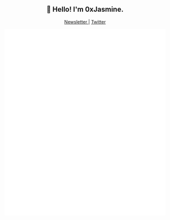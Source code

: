 <!--
**jsmjsm/jsmjsm** is a ✨ _special_ ✨ repository because its `README.md` (this file) appears on your GitHub profile.

Here are some ideas to get you started:

- 🔭 I’m currently working on ...
- 🌱 I’m currently learning ...
- 👯 I’m looking to collaborate on ...
- 🤔 I’m looking for help with ...
- 💬 Ask me about ...
- 📫 How to reach me: ...
- 😄 Pronouns: ...
- ⚡ Fun fact: ...
-->

<h2 align="center">👋 Hello! I'm 0xJasmine.</h2>

<p align="center">
  <a href="https://news.jsmjsm.xyz"> Newsletter </a>
  <a> | </a>
  <a href="https://twitter.com/0xon99"> Twitter </a>
</p>

![Metrics](/github-metrics.svg)
